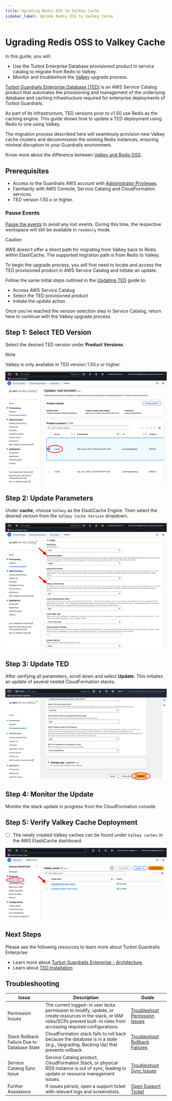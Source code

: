 ```yaml
---
title: Ugrading Redis OSS to Valkey Cache
sidebar_label: Ugrade Redis OSS to Valkey Cache
---
```


<!-- # Migrating to Valkey Cache -->
# Ugrading Redis OSS to Valkey Cache

<!-- # Migrating ElastiCache for Valkey - Refer https://aws.amazon.com/elasticache/what-is-valkey/
https://docs.aws.amazon.com/AmazonElastiCache/latest/dg/VersionManagement.HowTo.html
-->

In this guide, you will:

- Use the Turbot Enterprise Database provisioned product in service catalog to migrate from Redis to Valkey.
- Monitor and troubleshoot the [Valkey](https://aws.amazon.com/elasticache/what-is-valkey/) upgrade process.


[Turbot Guardrails Enterprise Database (TED)](/guardrails/docs/reference/glossary#turbot-guardrails-enterprise-database-ted) is an AWS Service Catalog product that automates the provisioning and management of the underlying database and caching infrastructure required for enterprise deployments of Turbot Guardrails.

As part of its infrastructure, TED versions prior to v1.50 use Redis as the caching engine. This guide shows how to update a TED deployment using Redis to one using Valkey.

The migration process described here will seamlessly provision new Valkey cache clusters and decommission the existing Redis instances, ensuring minimal disruption to your Guardrails environment.

Know more about the difference between [Valkey and Redis OSS](https://aws.amazon.com/elasticache/what-is-valkey/).

## Prerequisites

- Access to the Guardrails AWS account with [Administrator Privileges](/guardrails/docs/enterprise/FAQ/admin-permissions).
- Familiarity with AWS Console, Service Catalog and CloudFormation services.
- TED version 1.50.x or higher.

### Pause Events

[Pause the events](/guardrails/docs/guides/hosting-guardrails/troubleshooting/pause-events#pause-event-processing) to avoid any lost events. During this time, the respective workspace will still be available in `readonly` mode.

>[!CAUTION]
> AWS doesn't offer a direct path for migrating from Valkey back to Redis within ElastiCache. The supported migration path is from Redis to Valkey.

To begin the upgrade process, you will first need to locate and access the TED provisioned product in AWS Service Catalog and initiate an update.

Follow the same initial steps outlined in the [Updating TED](/guardrails/docs/runbooks/enterprise-install/update-ted) guide to:
- Access AWS Service Catalog
- Select the TED provisioned product
- Initiate the update action

Once you’ve reached the version selection step in Service Catalog, return here to continue with the Valkey upgrade process.

## Step 1: Select TED Version

Select the desired TED version under **Product Versions**.

> [!NOTE]
> Valkey is only available in TED version 1.50.x or higher.

![Select TED Version](./service-catalog-select-ted-version.png)

## Step 2: Update Parameters

Under **cache**, choose `Valkey` as the ElastiCache Engine. Then select the desired version from the `Valkey Cache Version` dropdown.

![Valkey Parameters Update](./service-catalog-ted-update-parameters.png)

## Step 3: Update TED

After verifying all parameters, scroll down and select **Update**. This initiates an update of several nested CloudFormation stacks.

![Select Update](./service-catalog-ted-update-action.png)

## Step 4: Monitor the Update

Monitor the stack update in progress from the CloudFormation console.

## Step 5: Verify Valkey Cache Deployment

* [ ] The newly created Valkey caches can be found under `Valkey caches` in the AWS ElastiCache dashboard.

![Verify Status](./aws-valkey-cache-complete.png)

## Next Steps

Please see the following resources to learn more about Turbot Guardrails Enterprise:

* Learn more about [Turbot Guardrails Enterprise - Architecture](/guardrails/docs/enterprise/architecture).
* Learn about [TED Installation](/guardrails/docs/enterprise/installation/ted-installation)

## Troubleshooting

| Issue                                        | Description                                                                                                                                                                       | Guide                                                                                                                                    |
| -------------------------------------------- | --------------------------------------------------------------------------------------------------------------------------------------------------------------------------------- | ---------------------------------------------------------------------------------------------------------------------------------------- |
| Permission Issues                            | The current logged-in user lacks permission to modify, update, or create resources in the stack, or IAM roles/SCPs prevent built-in roles from accessing required configurations. | [Troubleshoot Permission Issues](/guardrails/docs/enterprise/FAQ/admin-permissions#aws-permissions-for-turbot-guardrails-administrators) |
| Stack Rollback Failure Due to Database State | CloudFormation stack fails to roll back because the database is in a state (e.g., Upgrading, Backing Up) that prevents rollback.                                                  | [Troubleshoot Rollback Failures](guides/hosting-guardrails/troubleshooting/database-instance-not-in-available-state)                     |
| Service Catalog Sync Issue                   | Service Catalog product, CloudFormation Stack, or physical RDS instance is out of sync, leading to update or resource management issues.                                          | [Troubleshoot Sync Issues](guides/hosting-guardrails/troubleshooting/service-catalog-out-of-sync)                                        |
| Further Assistance                           | If issues persist, open a support ticket with relevant logs and screenshots.                                                                                                      | [Open Support Ticket](https://support.turbot.com)                                                                                        |
